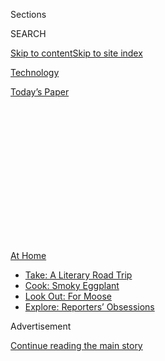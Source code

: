 <div id="app">

<div>

<div>

<div>

<div class="NYTAppHideMasthead css-1q2w90k e1suatyy0">

<div class="section css-ui9rw0 e1suatyy2">

<div class="css-eph4ug er09x8g0">

<div class="css-6n7j50">

</div>

<span class="css-1dv1kvn">Sections</span>

<div class="css-10488qs">

<span class="css-1dv1kvn">SEARCH</span>

</div>

[Skip to content](#site-content)[Skip to site
index](#site-index)

</div>

<div id="masthead-section-label" class="css-1wr3we4 eaxe0e00">

[Technology](https://www.nytimes.com/section/technology)

</div>

<div class="css-10698na e1huz5gh0">

</div>

</div>

<div id="masthead-bar-one" class="section hasLinks css-15hmgas e1csuq9d3">

<div class="css-uqyvli e1csuq9d0">

</div>

<div class="css-1uqjmks e1csuq9d1">

</div>

<div class="css-9e9ivx">

[](https://myaccount.nytimes.com/auth/login?response_type=cookie&client_id=vi)

</div>

<div class="css-1bvtpon e1csuq9d2">

[Today’s
Paper](https://www.nytimes.com/section/todayspaper)

</div>

</div>

</div>

</div>

<div data-aria-hidden="false">

<div id="site-content" data-role="main">

<div>

<div class="css-1aor85t" style="opacity:0.000000001;z-index:-1;visibility:hidden">

<div class="css-1hqnpie">

<div class="css-epjblv">

<span class="css-17xtcya">[Technology](/section/technology)</span><span class="css-x15j1o">|</span><span class="css-fwqvlz">White-Collar
Companies Race to Be Last to Return to the
Office</span>

</div>

<div class="css-k008qs">

<div class="css-1iwv8en">

<span class="css-18z7m18"></span>

<div>

</div>

</div>

<span class="css-1n6z4y">https://nyti.ms/2SJFIwU</span>

<div class="css-1705lsu">

<div class="css-4xjgmj">

<div class="css-4skfbu" data-role="toolbar" data-aria-label="Social Media Share buttons, Save button, and Comments Panel with current comment count" data-testid="share-tools">

  - 
  - 
  - 
  - 
    
    <div class="css-6n7j50">
    
    </div>

  - 

</div>

</div>

</div>

</div>

</div>

</div>

<div id="NYT_TOP_BANNER_REGION" class="css-13pd83m">

<div>

<div id="maps-athome-menu" class="section interactive-content interactive-size-medium css-1edisqu">

<div class="css-17ih8de interactive-body">

<div class="at-home-nav__innerContainer">

<div class="at-home-nav__title">

[At
Home](https://www.nytimes.com/spotlight/at-home?action=click&pgtype=Article&state=default&region=TOP_BANNER&context=at_home_menu)

</div>

  - [Take: A Literary Road
    Trip](https://www.nytimes.com/2020/07/28/books/time-for-a-literary-road-trip.html?action=click&pgtype=Article&state=default&region=TOP_BANNER&context=at_home_menu)
  - [Cook: Smoky
    Eggplant](https://www.nytimes.com/2020/07/29/magazine/bored-with-your-home-cooking-some-smoky-eggplant-will-fix-that.html?action=click&pgtype=Article&state=default&region=TOP_BANNER&context=at_home_menu)
  - [Look Out: For
    Moose](https://www.nytimes.com/2020/07/27/travel/moose-michigan-isle-royale.html?action=click&pgtype=Article&state=default&region=TOP_BANNER&context=at_home_menu)
  - [Explore: Reporters’
    Obsessions](https://www.nytimes.com/interactive/2020/at-home/even-more-reporters-editors-diaries-lists-recommendations.html?action=click&pgtype=Article&state=default&region=TOP_BANNER&context=at_home_menu)

</div>

</div>

</div>

</div>

</div>

<div id="top-wrapper" class="css-1sy8kpn">

<div id="top-slug" class="css-l9onyx">

Advertisement

</div>

[Continue reading the main
story](#after-top)

<div class="ad top-wrapper" style="text-align:center;height:100%;display:block;min-height:250px">

<div id="top" class="place-ad" data-position="top" data-size-key="top">

</div>

</div>

<div id="after-top">

</div>

</div>

<div>

<div id="sponsor-wrapper" class="css-1hyfx7x">

<div id="sponsor-slug" class="css-19vbshk">

Supported by

</div>

[Continue reading the main
story](#after-sponsor)

<div id="sponsor" class="ad sponsor-wrapper" style="text-align:center;height:100%;display:block">

</div>

<div id="after-sponsor">

</div>

</div>

<div class="css-186x18t">

</div>

<div class="css-1vkm6nb ehdk2mb0">

# White-Collar Companies Race to Be Last to Return to the Office

</div>

Google, Facebook, Amazon, Capital One and others are extending
work-from-home policies to September and sometimes far
beyond.

<div class="css-79elbk" data-testid="photoviewer-wrapper">

<div class="css-z3e15g" data-testid="photoviewer-wrapper-hidden">

</div>

<div class="css-1a48zt4 ehw59r15" data-testid="photoviewer-children">

![<span class="css-cnj6d5 e1z0qqy90" itemprop="copyrightHolder"><span class="css-1ly73wi e1tej78p0">Credit...</span><span><span>Jackson
Gibbs</span></span></span>](https://static01.nyt.com/images/2020/05/11/business/08wfh/07wfh-articleLarge.jpg?quality=75&auto=webp&disable=upscale)

</div>

</div>

<div class="css-18e8msd">

<div class="css-vp77d3 epjyd6m0">

<div class="css-hus3qt ey68jwv0" data-aria-hidden="true">

[![David
Streitfeld](https://static01.nyt.com/images/2019/03/01/multimedia/author-david-streitfeld/author-david-streitfeld-thumbLarge.png
"David Streitfeld")](https://www.nytimes.com/by/david-streitfeld)

</div>

<div class="css-1baulvz">

By [<span class="css-1baulvz last-byline" itemprop="name">David
Streitfeld</span>](https://www.nytimes.com/by/david-streitfeld)

</div>

</div>

  - May 8,
    2020

  - 
    
    <div class="css-4xjgmj">
    
    <div class="css-d8bdto" data-role="toolbar" data-aria-label="Social Media Share buttons, Save button, and Comments Panel with current comment count" data-testid="share-tools">
    
      - 
      - 
      - 
      - 
        
        <div class="css-6n7j50">
        
        </div>
    
      - 
    
    </div>
    
    </div>

</div>

</div>

<div class="section meteredContent css-1r7ky0e" name="articleBody" itemprop="articleBody">

<div class="css-1fanzo5 StoryBodyCompanionColumn">

<div class="css-53u6y8">

Even as President Trump [has
said](https://www.nytimes.com/2020/05/06/us/politics/trump-coronavirus-recovery.html)
“we have to get our country open again,” much of corporate America is in
no rush to return employees to their campuses and skyscrapers. The
companies are racing not to be the first back, but the last.

An increasing number of them, which mostly have white-collar employees,
have recently extended work-from-home policies far beyond the
shelter-in-place timelines mandated by state and local authorities.

Google and Facebook employees were told Thursday that they could stay
home until next year. Capital One informed 40,000 workers that they will
be out through Labor Day and possibly longer. Amazon is saying October.
Nationwide Insurance is moving more aggressively than other firms,
shuttering five offices around the country and having its 4,000
employees telecommute permanently.

The moves reflect the reality that no one is sure how [the coronavirus
pandemic](https://www.nytimes.com/news-event/coronavirus?action=click&pgtype=Article&state=default&module=STYLN_coronahub&variant=show&region=header&context=menu)
will evolve. While [deaths from the virus in hot
zones](https://www.nytimes.com/2020/05/05/us/coronavirus-deaths-cases-united-states.html)
like New York City have come down, new outbreaks have emerged elsewhere.
Almost every day, there are at least 20,000 new cases in the U.S.,
bringing the country’s total to more than 1.2 million.

</div>

</div>

<div class="css-1fanzo5 StoryBodyCompanionColumn">

<div class="css-53u6y8">

But even after the coronavirus no longer requires it, working from home
is likely to retain a significant presence in corporate life. It will
affect the shape of cities and the commercial real-estate industry, and
change the culture at companies that for years have been building
elaborate temples for their workers.

For many companies, which started having employees work from home in
March, prolonging the policy is not just a safety measure. It is a
pragmatic approach that helps workers with young children plan for a
difficult summer, and gives management time to reconfigure open-office
plans into [something
safer](https://www.nytimes.com/2020/05/04/health/coronavirus-office-makeover.html).

Some companies said there is another reason: Working from home is
working out well.

“Working from home is a great thing for the company and for the
employees, who don’t want to get back in cars and commute for two hours.
That’s lost productivity,” said Joan Burke, the chief people officer of
DocuSign, a San Francisco tech company that enables electronic
agreements. “I see it happening way more often in the future.”

DocuSign recently announced a September return but said it could easily
be later. California is in lockdown [until
May 31](https://www.mercurynews.com/2020/04/27/bay-areas-shelter-in-place-to-last-through-may/),
its governor, Gavin Newsom, has said.

It is no coincidence that tech companies are in the front ranks of the
stay-at-home movement. Their software promotes working at a distance.
Tattoo parlors, bars and hairdressing salons, all of which need
face-to-face interaction with customers, have no such luxury.

</div>

</div>

<div class="css-1fanzo5 StoryBodyCompanionColumn">

<div class="css-53u6y8">

Before the coronavirus struck, 8 percent of all wage and salaried
employees worked from home at least one day a week, [according to the
Bureau of Labor
Statistics](https://www.bls.gov/news.release/flex2.t03.htm); about 2
percent worked from home full time. In a matter of days, the pandemic
pushed telecommuting from marginal to mandatory in many parts of the
country.

Now, even as states like Georgia and Illinois roll out phased
re-openings, companies see a future for remote work. Gartner, the
research firm and consultant, said its clients — mostly large firms that
have little direct interaction with the public — expected as many as
half their employees to work at home at least part time.

A broad shift could have major implications for traffic congestion,
office culture and corporate profits. Smaller firms could draw on a much
larger pool of potential workers who live beyond the radius of
headquarters. And for some, it would erase the boundary between work and
home.

There are risks to companies, too. Employee loyalty could become more
tenuous, making retention more difficult. Managing could also become
harder. But the bottom line exerts a powerful pull.

“There are real cost benefits to doing this, and companies are in a
period where cost matters a lot,” said Brian Kropp, a Gartner vice
president. “Even if employees who are working remotely are 5 percent
less productive, companies can save 20 percent on real estate and end up
with a higher return.”

</div>

</div>

<div class="css-79elbk" data-testid="photoviewer-wrapper">

<div class="css-z3e15g" data-testid="photoviewer-wrapper-hidden">

</div>

<div class="css-1a48zt4 ehw59r15" data-testid="photoviewer-children">

![<span class="css-16f3y1r e13ogyst0" data-aria-hidden="true">Rich
Barton, Zillow chief executive, tweeted his support for working from
home last
month.</span><span class="css-cnj6d5 e1z0qqy90" itemprop="copyrightHolder"><span class="css-1ly73wi e1tej78p0">Credit...</span><span>Stuart
Isett for The New York
Times</span></span>](https://static01.nyt.com/images/2020/05/07/business/00virus-workfromhome2/merlin_80913889_45b85031-8d10-41f1-90d6-350b291b7ca3-articleLarge.jpg?quality=75&auto=webp&disable=upscale)

</div>

</div>

<div class="css-1fanzo5 StoryBodyCompanionColumn">

<div class="css-53u6y8">

Few are embracing the remote future as avidly as Zillow, the online real
estate firm based in Seattle. It said on April 24 that its 5,000
employees could work at home until 2021.

</div>

</div>

<div class="css-1fanzo5 StoryBodyCompanionColumn">

<div class="css-53u6y8">

Three months ago, Zillow had traditional views about the workplace.
About 2 percent of its employees worked remotely; another 4 percent
worked from home part of the time. Everyone else went in every day.

“I don’t see those numbers ever going back to where they were,” Dan
Spaulding, Zillow’s chief people officer, said in an interview. “Our
bias against working from home has been completely exploded.” He said
employees have stayed engaged while at home and the company was “not
seeing any discernible drop in productivity.”

When Rich Barton, Zillow’s chief executive, [tweeted his emphatic
support for working from
home](https://twitter.com/Rich_Barton/status/1254187509459742720) late
last month, a critic responded by quoting a post from the employment
rating site Glassdoor that “the constant check-ins, daily reports and
hours of meetings a day make it impossible to get your job completed.”

Mr. Spaulding acknowledged that “there are pieces that are negative
here. The Zoom calls are great on some days, not on other days, and
downright atrocious for some kinds of collaboration.”

The open-office plan favored by Zillow and many other companies, however
maligned, at least in theory encouraged a collaborative environment. Now
they all need to think about reconfiguring to lower the risk of
contagion.

“If we’re going back to the 1980s office for health reasons” — where
everyone had an office with a door — “I don’t know how many employees
are interested in that,” Mr. Spaulding said.

The notion of [telecommuting was invented by Jack
Nilles,](https://www.citylab.com/life/2015/12/the-invention-of-telecommuting/418047/)
a former NASA engineer, in 1973. It originally was not about working
from home, which was largely impossible before the commercial internet
was developed in the late 1990s. Instead, people would go to convenient
satellite offices to reduce commuting time.

</div>

</div>

<div class="css-1fanzo5 StoryBodyCompanionColumn">

<div class="css-53u6y8">

Progress was fitful. New York, Washington, Seattle and San Francisco
flourished while other cities lagged. The disparity kept growing.

“Companies tried regional hubs, but it turned out you don’t want to be
in Phoenix when all the decisions are made in San Francisco,” said
Nicholas Bloom, a Stanford economics professor and co-director of the
productivity, innovation and entrepreneurship program at the National
Bureau of Economic Research.

In a 2015 study of work-from-home productivity, Mr. Bloom concluded
that[it went
up](https://www.gsb.stanford.edu/faculty-research/publications/does-working-home-work-evidence-chinese-experiment),
but he has mixed feelings about the current situation. While Covid-19
may help banish the stigma, he said, he doubted that working from home
five days a week would grow much.

“It’s hard to remain motivated or innovative sitting in your living
room,” he said. “That sounds more like being a gig worker.”

That may be the fate of Nationwide Insurance employees in Gainesville,
Fla.; Harleysville, Penn.; Raleigh, N.C.; Wausau, Wis., and Richmond,
Va., whose offices will be closed permanently by Nov. 1.

Nationwide has 28,000 employees, about 20 percent of whom were already
working remotely. The company said it was “permanently transitioning to
a hybrid operating model.” Executives declined to be interviewed.

</div>

</div>

<div class="css-1fanzo5 StoryBodyCompanionColumn">

<div class="css-53u6y8">

Other financial firms, which face more telecommuting security issues
than other industries, are also beginning to push back return dates.
Capital One said Tuesday that any return to offices this fall would be
“slow” and “staggered.”

</div>

</div>

<div class="css-79elbk" data-testid="photoviewer-wrapper">

<div class="css-z3e15g" data-testid="photoviewer-wrapper-hidden">

</div>

<div class="css-1a48zt4 ehw59r15" data-testid="photoviewer-children">

<div class="css-1xdhyk6 erfvjey0">

<span class="css-1ly73wi e1tej78p0">Image</span>

<div class="css-zjzyr8">

<div data-testid="lazyimage-container" style="height:290px">

</div>

</div>

</div>

<span class="css-16f3y1r e13ogyst0" data-aria-hidden="true">Amazon,
which has its headquarters in Seattle, said on April 30 that employees
are “welcome” to work from home until
October.</span><span class="css-cnj6d5 e1z0qqy90" itemprop="copyrightHolder"><span class="css-1ly73wi e1tej78p0">Credit...</span><span>Grant
Hindsley for The New York Times</span></span>

</div>

</div>

<div class="css-1fanzo5 StoryBodyCompanionColumn">

<div class="css-53u6y8">

Amazon, which spent billions on its new Seattle urban campus, said on
April 30 that employees are “welcome” to work from home until October.
Facebook and Google made internal announcements Thursday that most
employees could telecommute until the end of the year, but also said
they would reopen offices this summer for employees who need to be
there. The companies declined to comment.

Slack, which makes messaging technology that allows teams to communicate
and work together, is seeing its business boom during the quarantine.
But [the San Francisco
company](https://www.nytimes.com/2019/06/02/technology/slack-stewart-butterfield.html)
plans to take as much time as necessary to determine any changes for its
2,000 employees.

“It’s easier to manage a company that is 100 percent remote than one
where employees are 50 percent remote and 50 percent in the office,”
said Robby Kwok, Slack’s senior vice president for people.

That’s because completely virtual companies need to write everything
down for employees. Companies that combine the two approaches risk that
some employees are more informed than others.

And in a world where crowds are now dangerous, Slack can help workers
stay safe by keeping them at home. The earliest employees will return to
the office is September, Mr. Kwok said.

“We have this community obligation to be the last to go back,” he said.

</div>

</div>

<div>

</div>

</div>

<div>

</div>

<div>

</div>

<div>

</div>

<div>

<div id="bottom-wrapper" class="css-1ede5it">

<div id="bottom-slug" class="css-l9onyx">

Advertisement

</div>

[Continue reading the main
story](#after-bottom)

<div id="bottom" class="ad bottom-wrapper" style="text-align:center;height:100%;display:block;min-height:90px">

</div>

<div id="after-bottom">

</div>

</div>

</div>

</div>

</div>

## Site Index

<div>

</div>

## Site Information Navigation

  - [© <span>2020</span> <span>The New York Times
    Company</span>](https://help.nytimes.com/hc/en-us/articles/115014792127-Copyright-notice)

<!-- end list -->

  - [NYTCo](https://www.nytco.com/)
  - [Contact
    Us](https://help.nytimes.com/hc/en-us/articles/115015385887-Contact-Us)
  - [Work with us](https://www.nytco.com/careers/)
  - [Advertise](https://nytmediakit.com/)
  - [T Brand Studio](http://www.tbrandstudio.com/)
  - [Your Ad
    Choices](https://www.nytimes.com/privacy/cookie-policy#how-do-i-manage-trackers)
  - [Privacy](https://www.nytimes.com/privacy)
  - [Terms of
    Service](https://help.nytimes.com/hc/en-us/articles/115014893428-Terms-of-service)
  - [Terms of
    Sale](https://help.nytimes.com/hc/en-us/articles/115014893968-Terms-of-sale)
  - [Site
    Map](https://spiderbites.nytimes.com)
  - [Help](https://help.nytimes.com/hc/en-us)
  - [Subscriptions](https://www.nytimes.com/subscription?campaignId=37WXW)

</div>

</div>

</div>

</div>
